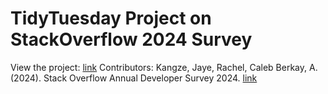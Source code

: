 # TidyTuesday Project on StackOverflow 2024 Survey
View the project: [link](https://raw.githack.com/gohpk/TTStackedOverflow2024/refs/heads/main/StackOverflow%202024%20Survey%20Insights.html?token=GHSAT0AAAAAAC5WZPUJE2RFEUZGWFJ7MB3QZ4ZBLEA)
Contributors: Kangze, Jaye, Rachel, Caleb
Berkay, A. (2024). Stack Overflow Annual Developer Survey 2024. [link](https://www.kaggle.com/datasets/berkayalan/stack-overflow-annual-developer-survey-2024)
